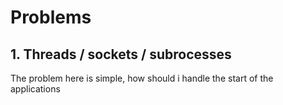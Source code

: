 # Problems

## 1. Threads / sockets / subrocesses
The problem here is simple, how should i handle the start of the applications
